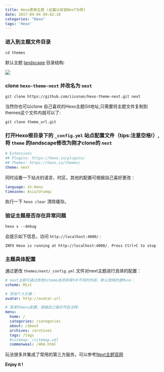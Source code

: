 ```yaml
---
title: Hexo更换主题 (此篇以安装NexT为例)
date: 2017-04-04 09:42:18
categories: "Hexo"
tags: 'Hexo'
---
```


### 进入到主题文件目录

```Shell
cd themes
```

默认主题 <u>landscape</u> 目录结构:

<img src="http://www.missxiaolin.com/%E5%B1%8F%E5%B9%95%E5%BF%AB%E7%85%A7%202017-03-24%2009.39.24.png">



### clone `hexo-theme-next` 并改名为 `next`

~~~Shell
git clone https://github.com/iissnan/hexo-theme-next.git next
~~~

当然你也可以clone 自己喜欢的Hexo主题Git地址,只需要将主题文件复制到themes这个文件内就可以了:

```Shell
git clone theme_url.git
```



### 打开Hexo根目录下的 `_config.yml` 站点配置文件（tips:注意空格!）,将 `theme` 的landscape修改为刚才clone的 `next` 

~~~yaml
# Extensions
## Plugins: https://hexo.io/plugins/
## Themes: https://hexo.io/themes/
theme: next
~~~

同时设置一下站点的语言、时区，其他的配置可根据自己喜好更改：

~~~Yaml
language: zh-Hans
timezone: Asia/Urumqi
~~~

执行一下 `hexo clear` 清除缓存。



### 验证主题是否存在异常问题

~~~shell
hexo s --debug
~~~

会提示如下信息，访问 `http://localhost:4000/` :

~~~shell
INFO Hexo is running at http://localhost:4000/. Press Ctrl+C to stop
~~~



### 主题具体配置

通过更改 `themes/next/_config.yml` 文件对next主题进行具体的配置：

~~~Yaml
# next主题可通过修改Scheme选项获得3中不同的外观，默认使用的是Muse：
scheme: Mist

# 添加个人头像：
avatar: http://avatar.url

# 菜单栏menu配置，根据自己喜好开启注释:
menu:
  home: /
  categories: /categories
  about: /about
  archives: /archives
  tags: /tags
  #sitemap: /sitemap.xml
  commonweal: /404.html
~~~

玩法很多并集成了常用的第三方服务，可以参考[Next主题官网](http://theme-next.iissnan.com/getting-started.html#select-scheme)

**Enjoy it !**